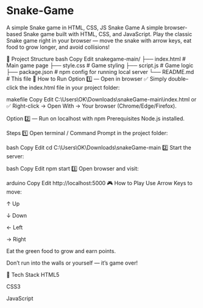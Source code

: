 # Snake-Game
A simple Snake game in HTML, CSS, JS
Snake Game
A simple browser-based Snake game built with HTML, CSS, and JavaScript.
Play the classic Snake game right in your browser — move the snake with arrow keys, eat food to grow longer, and avoid collisions!

📂 Project Structure
bash
Copy
Edit
snakegame-main/
├── index.html        # Main game page
├── style.css         # Game styling
├── script.js         # Game logic
├── package.json      # npm config for running local server
└── README.md         # This file
🚀 How to Run
Option 1️⃣ — Open in browser
✅ Simply double–click the index.html file in your project folder:

makefile
Copy
Edit
C:\Users\OK\Downloads\snakeGame-main\index.html
or
✅ Right-click → Open With → Your browser (Chrome/Edge/Firefox).

Option 2️⃣ — Run on localhost with npm
Prerequisites
Node.js installed.

Steps
1️⃣ Open terminal / Command Prompt in the project folder:

bash
Copy
Edit
cd C:\Users\OK\Downloads\snakeGame-main
2️⃣ Start the server:

bash
Copy
Edit
npm start
3️⃣ Open browser and visit:

arduino
Copy
Edit
http://localhost:5000
🎮 How to Play
Use Arrow Keys to move:

↑ Up

↓ Down

← Left

→ Right

Eat the green food to grow and earn points.

Don’t run into the walls or yourself — it’s game over!

🧰 Tech Stack
HTML5

CSS3

JavaScript
